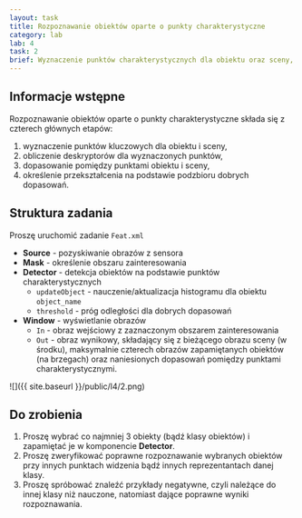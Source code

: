 ```yaml
---
layout: task
title: Rozpoznawanie obiektów oparte o punkty charakterystyczne
category: lab
lab: 4
task: 2
brief: Wyznaczenie punktów charakterystycznych dla obiektu oraz sceny, ich wzajemne dopasowanie oraz wyznaczenie przekształcenia.
---
```


## Informacje wstępne

Rozpoznawanie obiektów oparte o punkty charakterystyczne składa się z czterech głównych etapów:

1. wyznaczenie punktów kluczowych dla obiektu i sceny,
2. obliczenie deskryptorów dla wyznaczonych punktów,
3. dopasowanie pomiędzy punktami obiektu i sceny,
4. określenie przekształcenia na podstawie podzbioru dobrych dopasowań.

## Struktura zadania

Proszę uruchomić zadanie `Feat.xml`

   * **Source** - pozyskiwanie obrazów z sensora
   * **Mask** - określenie obszaru zainteresowania
   * **Detector** - detekcja obiektów na podstawie punktów charakterystycznych
      * `updateObject` - nauczenie/aktualizacja histogramu dla obiektu `object_name`
      * `threshold` - próg odległości dla dobrych dopasowań
   * **Window** - wyświetlanie obrazów
      * `In` - obraz wejściowy z zaznaczonym obszarem zainteresowania 
      * `Out` - obraz wynikowy, składający się z bieżącego obrazu sceny (w środku),
                maksymalnie czterech obrazów zapamiętanych obiektów (na brzegach)
                oraz naniesionych dopasowań pomiędzy punktami charakterystycznymi.

![]({{ site.baseurl }}/public/l4/2.png)

## Do zrobienia

1. Proszę wybrać co najmniej 3 obiekty (bądź klasy obiektów) i zapamiętać
   je w komponencie **Detector**.
2. Proszę zweryfikować poprawne rozpoznawanie wybranych obiektów przy innych
   punktach widzenia bądź innych reprezentantach danej klasy.
3. Proszę spróbować znaleźć przykłady negatywne, czyli należące do innej klasy
   niż nauczone, natomiast dające poprawne wyniki rozpoznawania.



